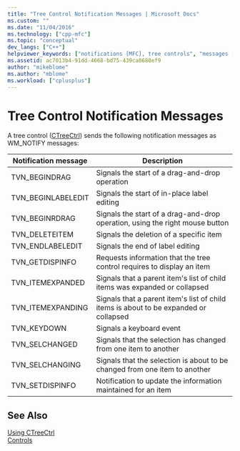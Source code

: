 ```yaml
---
title: "Tree Control Notification Messages | Microsoft Docs"
ms.custom: ""
ms.date: "11/04/2016"
ms.technology: ["cpp-mfc"]
ms.topic: "conceptual"
dev_langs: ["C++"]
helpviewer_keywords: ["notifications [MFC], tree controls", "messages [MFC], notification", "CTreeCtrl class [MFC], notifications", "notifications [MFC], CTreeCtrl", "tree controls [MFC], notification messages"]
ms.assetid: ac7013b4-91dd-4668-bd75-439ca0680ef9
author: "mikeblome"
ms.author: "mblome"
ms.workload: ["cplusplus"]
---
```

# Tree Control Notification Messages
A tree control ([CTreeCtrl](../mfc/reference/ctreectrl-class.md)) sends the following notification messages as WM_NOTIFY messages:  
  
|Notification message|Description|  
|--------------------------|-----------------|  
|TVN_BEGINDRAG|Signals the start of a drag-and-drop operation|  
|TVN_BEGINLABELEDIT|Signals the start of in-place label editing|  
|TVN_BEGINRDRAG|Signals the start of a drag-and-drop operation, using the right mouse button|  
|TVN_DELETEITEM|Signals the deletion of a specific item|  
|TVN_ENDLABELEDIT|Signals the end of label editing|  
|TVN_GETDISPINFO|Requests information that the tree control requires to display an item|  
|TVN_ITEMEXPANDED|Signals that a parent item's list of child items was expanded or collapsed|  
|TVN_ITEMEXPANDING|Signals that a parent item's list of child items is about to be expanded or collapsed|  
|TVN_KEYDOWN|Signals a keyboard event|  
|TVN_SELCHANGED|Signals that the selection has changed from one item to another|  
|TVN_SELCHANGING|Signals that the selection is about to be changed from one item to another|  
|TVN_SETDISPINFO|Notification to update the information maintained for an item|  
  
## See Also  
 [Using CTreeCtrl](../mfc/using-ctreectrl.md)   
 [Controls](../mfc/controls-mfc.md)

